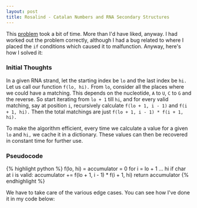 ```yaml
---
layout: post
title: Rosalind - Catalan Numbers and RNA Secondary Structures
---
```


This [problem](http://rosalind.info/problems/cat/) took a bit of time. More than I'd have liked, anyway. I had worked out the problem correctly, although I had a bug related to where I placed the `if` conditions which caused it to malfunction. Anyway, here's how I solved it:

### Initial Thoughts

In a given RNA strand, let the starting index be `lo` and the last index be `hi.` Let us call our function `f(lo, hi).` From `lo`, consider all the places where we could have a matching. This depends on the nucleotide, `A` to `U`, `C` to `G` and the reverse. So start iterating from `lo + 1` till `hi`, and for every valid matching, say at position `i`, recursively calculate `f(lo + 1, i - 1)` and `f(i + 1, hi).` Then the total matchings are just `f(lo + 1, i - 1) * f(i + 1, hi).` 

To make the algorithm efficient, every time we calculate a value for a given `lo` and `hi,` we cache it in a dictionary. These values can then be recovered in constant time for further use. 

### Pseudocode

{% highlight python %}
f(lo, hi) = 
    accumulator = 0
    for i = lo + 1 ... hi
        if char at i is valid:
            accumulator += f(lo + 1, i - 1) * f(i + 1, hi)
    return accumulator
{% endhighlight %}

We have to take care of the various edge cases. You can see how I've done it in my code below:

<script src="https://gist.github.com/adijo/59f3c814cbc17db2506d.js"></script>
